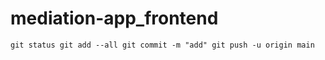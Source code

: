 # mediation-app_frontend



`git status
 git add --all
 git commit -m "add"
 git push -u origin main
`

